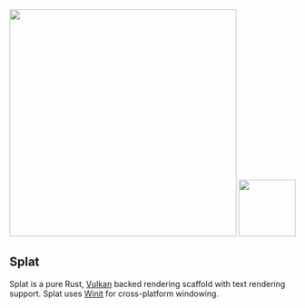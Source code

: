 <div align="center">
    <span><img src="https://www.vulkan.org/user/themes/vulkan/images/logo/vulkan-logo.svg" width="400"></span>
    <span><img src="https://upload.wikimedia.org/wikipedia/commons/thumb/d/d5/Rust_programming_language_black_logo.svg/1920px-Rust_programming_language_black_logo.svg.png" width="100"></span>
</div>

## Splat 

Splat is a pure Rust, [Vulkan](https://www.vulkan.org/) backed rendering scaffold with text rendering support. Splat uses [Winit](https://github.com/rust-windowing/winit) for cross-platform windowing.


